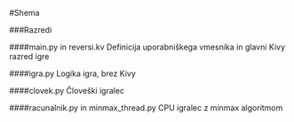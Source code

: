 #Shema

###Razredi

####main.py in reversi.kv
Definicija uporabniškega vmesnika in glavni Kivy razred igre

####igra.py
Logika igra, brez Kivy

####clovek.py
Človeški igralec

####racunalnik.py in minmax_thread.py
CPU igralec z minmax algoritmom